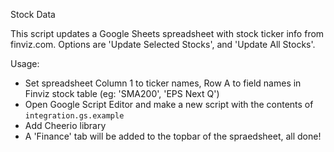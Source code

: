 Stock Data

This script updates a Google Sheets spreadsheet with stock ticker info from finviz.com. Options are 'Update Selected Stocks', and 'Update All Stocks'.

Usage:
- Set spreadsheet Column 1 to ticker names, Row A to field names in Finviz stock table (eg: 'SMA200', 'EPS Next Q')
- Open Google Script Editor and make a new script with the contents of `integration.gs.example`
- Add Cheerio library
- A 'Finance' tab will be added to the topbar of the spraedsheet, all done!